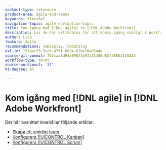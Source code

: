 ```yaml
---
content-type: reference
product-area: agile-and-teams
keywords: flexibel
navigation-topic: agile-navigation-topic
title: Kom igång med [!DNL agile] in [!DNL Adobe Workfront]
description: Läs de här artiklarna för att komma igång smidigt i Workfront.
author: Lisa
feature: Agile
recommendations: noDisplay, noCatalog
exl-id: 151aec93-3ccb-475f-b894-61be20a8544a
source-git-commit: 752caa1d94a09871b97a11400d83f28853118d33
workflow-type: tm+mt
source-wordcount: '31'
ht-degree: 6%

---
```


# Kom igång med [!DNL agile] in [!DNL Adobe Workfront]

Det här avsnittet innehåller följande artiklar:

* [Skapa ett smidigt team](../../agile/get-started-with-agile-in-workfront/create-an-agile-team.md)
* [Konfigurera [!UICONTROL Kanban]](../../agile/get-started-with-agile-in-workfront/configure-kanban.md)
* [Konfigurera [!UICONTROL Scrum]](../../agile/get-started-with-agile-in-workfront/configure-scrum.md)

